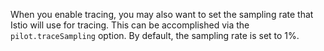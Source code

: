 When you enable tracing, you may also want to set the sampling rate that Istio will use for tracing.
This can be accomplished via the `pilot.traceSampling` option. By default, the sampling rate is set to 1%.